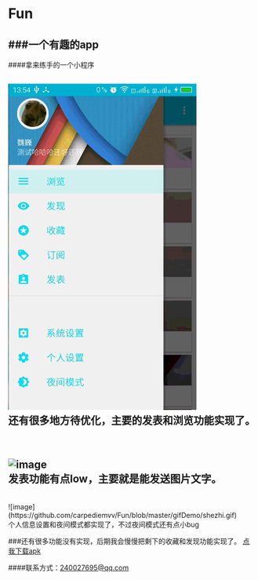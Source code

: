 # Fun
###一个有趣的app
--------
####拿来练手的一个小程序

![image](https://github.com/carpediemvv/Fun/blob/master/gifDemo/zhuye.gif) 
<br>
还有很多地方待优化，主要的发表和浏览功能实现了。
----------


<br>

![image](https://github.com/carpediemvv/Fun/blob/master/gifDemo/fabiao.gif) 
<br>
发表功能有点low，主要就是能发送图片文字。
----------
<br>
![image](https://github.com/carpediemvv/Fun/blob/master/gifDemo/shezhi.gif) 
<br>
个人信息设置和夜间模式都实现了，不过夜间模式还有点小bug

###还有很多功能没有实现，后期我会慢慢把剩下的收藏和发现功能实现了。
[点我下载apk](http://blog.csdn.net/guodongxiaren "马上下载")  

####联系方式：240027695@qq.com

